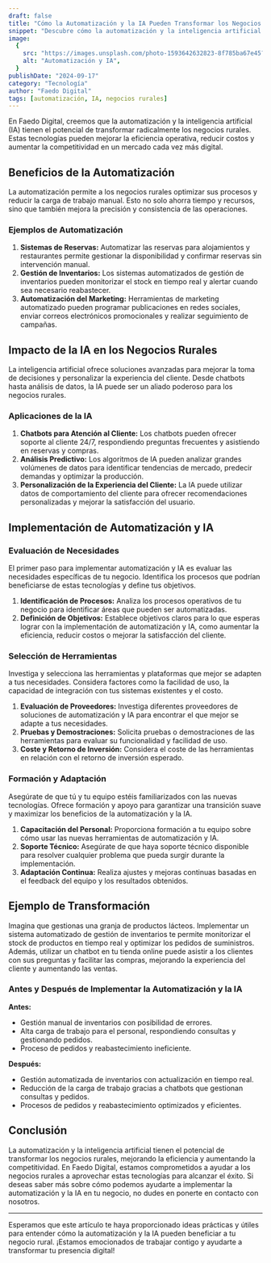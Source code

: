 ```yaml
---
draft: false
title: "Cómo la Automatización y la IA Pueden Transformar los Negocios Rurales"
snippet: "Descubre cómo la automatización y la inteligencia artificial pueden mejorar la eficiencia y competitividad de tu negocio rural."
image:
  {
    src: "https://images.unsplash.com/photo-1593642632823-8f785ba67e45?&fit=crop&w=430&h=240",
    alt: "Automatización y IA",
  }
publishDate: "2024-09-17"
category: "Tecnología"
author: "Faedo Digital"
tags: [automatización, IA, negocios rurales]
---
```


En Faedo Digital, creemos que la automatización y la inteligencia artificial (IA) tienen el potencial de transformar radicalmente los negocios rurales. Estas tecnologías pueden mejorar la eficiencia operativa, reducir costos y aumentar la competitividad en un mercado cada vez más digital.

## Beneficios de la Automatización

La automatización permite a los negocios rurales optimizar sus procesos y reducir la carga de trabajo manual. Esto no solo ahorra tiempo y recursos, sino que también mejora la precisión y consistencia de las operaciones.

### Ejemplos de Automatización

1. **Sistemas de Reservas:** Automatizar las reservas para alojamientos y restaurantes permite gestionar la disponibilidad y confirmar reservas sin intervención manual.
2. **Gestión de Inventarios:** Los sistemas automatizados de gestión de inventarios pueden monitorizar el stock en tiempo real y alertar cuando sea necesario reabastecer.
3. **Automatización del Marketing:** Herramientas de marketing automatizado pueden programar publicaciones en redes sociales, enviar correos electrónicos promocionales y realizar seguimiento de campañas.

## Impacto de la IA en los Negocios Rurales

La inteligencia artificial ofrece soluciones avanzadas para mejorar la toma de decisiones y personalizar la experiencia del cliente. Desde chatbots hasta análisis de datos, la IA puede ser un aliado poderoso para los negocios rurales.

### Aplicaciones de la IA

1. **Chatbots para Atención al Cliente:** Los chatbots pueden ofrecer soporte al cliente 24/7, respondiendo preguntas frecuentes y asistiendo en reservas y compras.
2. **Análisis Predictivo:** Los algoritmos de IA pueden analizar grandes volúmenes de datos para identificar tendencias de mercado, predecir demandas y optimizar la producción.
3. **Personalización de la Experiencia del Cliente:** La IA puede utilizar datos de comportamiento del cliente para ofrecer recomendaciones personalizadas y mejorar la satisfacción del usuario.

## Implementación de Automatización y IA

### Evaluación de Necesidades

El primer paso para implementar automatización y IA es evaluar las necesidades específicas de tu negocio. Identifica los procesos que podrían beneficiarse de estas tecnologías y define tus objetivos.

1. **Identificación de Procesos:** Analiza los procesos operativos de tu negocio para identificar áreas que pueden ser automatizadas.
2. **Definición de Objetivos:** Establece objetivos claros para lo que esperas lograr con la implementación de automatización y IA, como aumentar la eficiencia, reducir costos o mejorar la satisfacción del cliente.

### Selección de Herramientas

Investiga y selecciona las herramientas y plataformas que mejor se adapten a tus necesidades. Considera factores como la facilidad de uso, la capacidad de integración con tus sistemas existentes y el costo.

1. **Evaluación de Proveedores:** Investiga diferentes proveedores de soluciones de automatización y IA para encontrar el que mejor se adapte a tus necesidades.
2. **Pruebas y Demostraciones:** Solicita pruebas o demostraciones de las herramientas para evaluar su funcionalidad y facilidad de uso.
3. **Coste y Retorno de Inversión:** Considera el coste de las herramientas en relación con el retorno de inversión esperado.

### Formación y Adaptación

Asegúrate de que tú y tu equipo estéis familiarizados con las nuevas tecnologías. Ofrece formación y apoyo para garantizar una transición suave y maximizar los beneficios de la automatización y la IA.

1. **Capacitación del Personal:** Proporciona formación a tu equipo sobre cómo usar las nuevas herramientas de automatización y IA.
2. **Soporte Técnico:** Asegúrate de que haya soporte técnico disponible para resolver cualquier problema que pueda surgir durante la implementación.
3. **Adaptación Continua:** Realiza ajustes y mejoras continuas basadas en el feedback del equipo y los resultados obtenidos.

## Ejemplo de Transformación

Imagina que gestionas una granja de productos lácteos. Implementar un sistema automatizado de gestión de inventarios te permite monitorizar el stock de productos en tiempo real y optimizar los pedidos de suministros. Además, utilizar un chatbot en tu tienda online puede asistir a los clientes con sus preguntas y facilitar las compras, mejorando la experiencia del cliente y aumentando las ventas.

### Antes y Después de Implementar la Automatización y la IA

**Antes:**

- Gestión manual de inventarios con posibilidad de errores.
- Alta carga de trabajo para el personal, respondiendo consultas y gestionando pedidos.
- Proceso de pedidos y reabastecimiento ineficiente.

**Después:**

- Gestión automatizada de inventarios con actualización en tiempo real.
- Reducción de la carga de trabajo gracias a chatbots que gestionan consultas y pedidos.
- Procesos de pedidos y reabastecimiento optimizados y eficientes.

## Conclusión

La automatización y la inteligencia artificial tienen el potencial de transformar los negocios rurales, mejorando la eficiencia y aumentando la competitividad. En Faedo Digital, estamos comprometidos a ayudar a los negocios rurales a aprovechar estas tecnologías para alcanzar el éxito. Si deseas saber más sobre cómo podemos ayudarte a implementar la automatización y la IA en tu negocio, no dudes en ponerte en contacto con nosotros.

---

Esperamos que este artículo te haya proporcionado ideas prácticas y útiles para entender cómo la automatización y la IA pueden beneficiar a tu negocio rural. ¡Estamos emocionados de trabajar contigo y ayudarte a transformar tu presencia digital!
